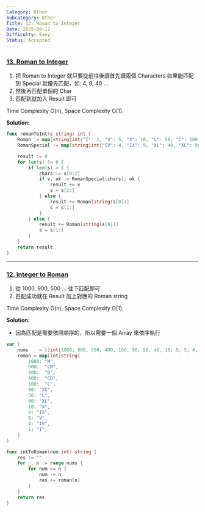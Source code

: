 ```yaml
---
Category: Other
Subcategory: Other
Title: 13. Roman to Integer
Date: 2025-09-12
Difficulty: Easy
Status: Accepted
---
```

### [13. Roman to Integer]

1.	把 Roman to Integer 就只要從前往後讀首先讀兩個 Characters 如果能匹配到 Special 就優先匹配，如: 4, 9, 40 ...
2.	然後再匹配單個的 Char
3.	匹配到就加入 Result 即可

Time Complexity O(n), Space Complexity O(1).

**Solution:**
```go
func romanToInt(s string) int {
	Roman := map[string]int{"I": 1, "V": 5, "X": 10, "L": 50, "C": 100, "D": 500, "M": 1000}
	RomanSpecial := map[string]int{"IV": 4, "IX": 9, "XL": 40, "XC": 90, "CD": 400, "CM": 900}

	result := 0
	for len(s) != 0 {
		if len(s) > 1 {
			chars := s[0:2]
			if v, ok := RomanSpecial[chars]; ok {
				result += v
				s = s[2:]
			} else {
				result += Roman[string(s[0])]
				s = s[1:]
			}
		} else {
			result += Roman[string(s[0])]
			s = s[1:]
		}
	}
	return result
}
```

[13. Roman to Integer]: https://leetcode.com/problems/roman-to-integer/

---

### [12. Integer to Roman]

1.	從 1000, 900, 500 ... 往下匹配即可
2.	匹配成功就在 Result 加上對應的 Roman string

Time Complexity O(n), Space Complexity O(1).

**Solution:**
-	因為匹配是需要依照順序的，所以需要一個 Array 來依序執行
```go
var (
	nums    = []int{1000, 900, 500, 400, 100, 90, 50, 40, 10, 9, 5, 4, 1}
	roman = map[int]string{
		1000: "M",
		900:  "CM",
		500:  "D",
		400:  "CD",
		100:  "C",
        90: "XC",
        50: "L",
        40: "XL",
        10: "X",
        9: "IX",
        5: "V",
        4: "IV",
        1: "I",
	}
)

func intToRoman(num int) string {
	res := ""
    for _, n := range nums {
        for num >= n {
            num -= n
            res += roman[n]
        }
    }
	return res
}
```

[12. Integer to Roman]: https://leetcode.com/problems/integer-to-roman/